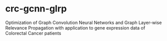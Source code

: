 # crc-gcnn-glrp
Optimization of Graph Convolution Neural Networks and Graph Layer-wise Relevance Propagation with application to gene expression data of Colorectal Cancer patients

